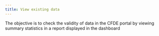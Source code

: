 ```yaml
---
title: View existing data
---
```


The objective is to check the validity of data in the CFDE portal by viewing summary statistics in a report displayed in the dashboard
